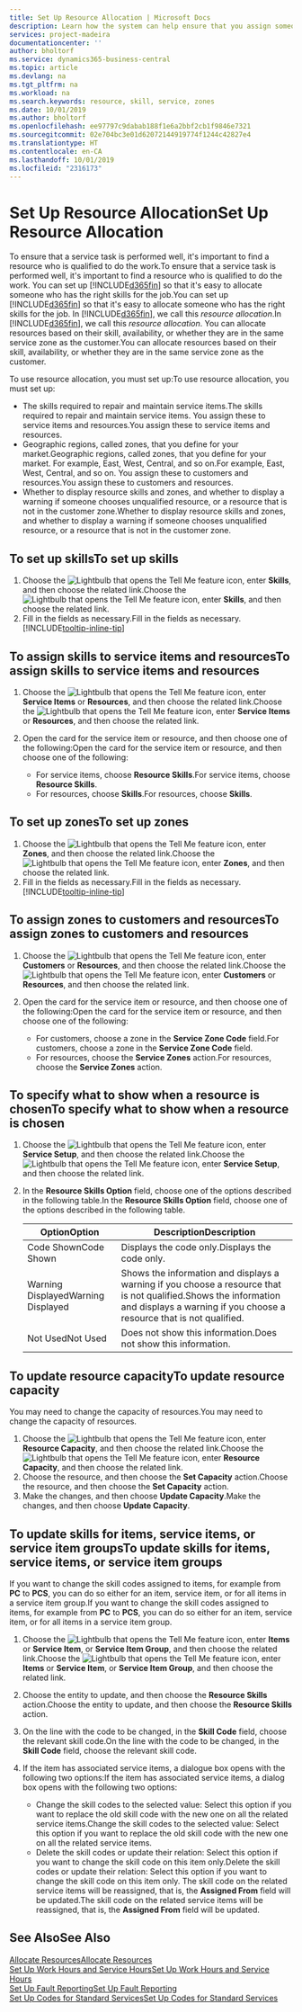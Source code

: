 ```yaml
---
title: Set Up Resource Allocation | Microsoft Docs
description: Learn how the system can help ensure that you assign someone who has the skills required to provide a service.
services: project-madeira
documentationcenter: ''
author: bholtorf
ms.service: dynamics365-business-central
ms.topic: article
ms.devlang: na
ms.tgt_pltfrm: na
ms.workload: na
ms.search.keywords: resource, skill, service, zones
ms.date: 10/01/2019
ms.author: bholtorf
ms.openlocfilehash: ee97797c9dabab188f1e6a2bbf2cb1f9846e7321
ms.sourcegitcommit: 02e704bc3e01d62072144919774f1244c42827e4
ms.translationtype: HT
ms.contentlocale: en-CA
ms.lasthandoff: 10/01/2019
ms.locfileid: "2316173"
---
```

# <a name="set-up-resource-allocation"></a><span data-ttu-id="cb398-103">Set Up Resource Allocation</span><span class="sxs-lookup"><span data-stu-id="cb398-103">Set Up Resource Allocation</span></span>
<span data-ttu-id="cb398-104">To ensure that a service task is performed well, it's important to find a resource who is qualified to do the work.</span><span class="sxs-lookup"><span data-stu-id="cb398-104">To ensure that a service task is performed well, it's important to find a resource who is qualified to do the work.</span></span> <span data-ttu-id="cb398-105">You can set up [!INCLUDE[d365fin](includes/d365fin_md.md)] so that it's easy to allocate someone who has the right skills for the job.</span><span class="sxs-lookup"><span data-stu-id="cb398-105">You can set up [!INCLUDE[d365fin](includes/d365fin_md.md)] so that it's easy to allocate someone who has the right skills for the job.</span></span> <span data-ttu-id="cb398-106">In [!INCLUDE[d365fin](includes/d365fin_md.md)], we call this _resource allocation_.</span><span class="sxs-lookup"><span data-stu-id="cb398-106">In [!INCLUDE[d365fin](includes/d365fin_md.md)], we call this _resource allocation_.</span></span> <span data-ttu-id="cb398-107">You can allocate resources based on their skill, availability, or whether they are in the same service zone as the customer.</span><span class="sxs-lookup"><span data-stu-id="cb398-107">You can allocate resources based on their skill, availability, or whether they are in the same service zone as the customer.</span></span> 

<span data-ttu-id="cb398-108">To use resource allocation, you must set up:</span><span class="sxs-lookup"><span data-stu-id="cb398-108">To use resource allocation, you must set up:</span></span>  
  
* <span data-ttu-id="cb398-109">The skills required to repair and maintain service items.</span><span class="sxs-lookup"><span data-stu-id="cb398-109">The skills required to repair and maintain service items.</span></span> <span data-ttu-id="cb398-110">You assign these to service items and resources.</span><span class="sxs-lookup"><span data-stu-id="cb398-110">You assign these to service items and resources.</span></span>  
* <span data-ttu-id="cb398-111">Geographic regions, called zones, that you define for your market.</span><span class="sxs-lookup"><span data-stu-id="cb398-111">Geographic regions, called zones, that you define for your market.</span></span> <span data-ttu-id="cb398-112">For example, East, West, Central, and so on.</span><span class="sxs-lookup"><span data-stu-id="cb398-112">For example, East, West, Central, and so on.</span></span> <span data-ttu-id="cb398-113">You assign these to customers and resources.</span><span class="sxs-lookup"><span data-stu-id="cb398-113">You assign these to customers and resources.</span></span>  
* <span data-ttu-id="cb398-114">Whether to display resource skills and zones, and whether to display a warning if someone chooses unqualified resource, or a resource that is not in the customer zone.</span><span class="sxs-lookup"><span data-stu-id="cb398-114">Whether to display resource skills and zones, and whether to display a warning if someone chooses unqualified resource, or a resource that is not in the customer zone.</span></span>  

## <a name="to-set-up-skills"></a><span data-ttu-id="cb398-115">To set up skills</span><span class="sxs-lookup"><span data-stu-id="cb398-115">To set up skills</span></span>
1. <span data-ttu-id="cb398-116">Choose the ![Lightbulb that opens the Tell Me feature](media/ui-search/search_small.png "Tell me what you want to do") icon, enter **Skills**, and then choose the related link.</span><span class="sxs-lookup"><span data-stu-id="cb398-116">Choose the ![Lightbulb that opens the Tell Me feature](media/ui-search/search_small.png "Tell me what you want to do") icon, enter **Skills**, and then choose the related link.</span></span>  
2. <span data-ttu-id="cb398-117">Fill in the fields as necessary.</span><span class="sxs-lookup"><span data-stu-id="cb398-117">Fill in the fields as necessary.</span></span> [!INCLUDE[tooltip-inline-tip](includes/tooltip-inline-tip_md.md)]  

## <a name="to-assign-skills-to-service-items-and-resources"></a><span data-ttu-id="cb398-118">To assign skills to service items and resources</span><span class="sxs-lookup"><span data-stu-id="cb398-118">To assign skills to service items and resources</span></span>
1. <span data-ttu-id="cb398-119">Choose the ![Lightbulb that opens the Tell Me feature](media/ui-search/search_small.png "Tell me what you want to do") icon, enter **Service Items** or **Resources**, and then choose the related link.</span><span class="sxs-lookup"><span data-stu-id="cb398-119">Choose the ![Lightbulb that opens the Tell Me feature](media/ui-search/search_small.png "Tell me what you want to do") icon, enter **Service Items** or **Resources**, and then choose the related link.</span></span>  
2. <span data-ttu-id="cb398-120">Open the card for the service item or resource, and then choose one of the following:</span><span class="sxs-lookup"><span data-stu-id="cb398-120">Open the card for the service item or resource, and then choose one of the following:</span></span>  
  
    * <span data-ttu-id="cb398-121">For service items, choose **Resource Skills**.</span><span class="sxs-lookup"><span data-stu-id="cb398-121">For service items, choose **Resource Skills**.</span></span>  
    * <span data-ttu-id="cb398-122">For resources, choose **Skills**.</span><span class="sxs-lookup"><span data-stu-id="cb398-122">For resources, choose **Skills**.</span></span>  

## <a name="to-set-up-zones"></a><span data-ttu-id="cb398-123">To set up zones</span><span class="sxs-lookup"><span data-stu-id="cb398-123">To set up zones</span></span>
1. <span data-ttu-id="cb398-124">Choose the ![Lightbulb that opens the Tell Me feature](media/ui-search/search_small.png "Tell me what you want to do") icon, enter **Zones**, and then choose the related link.</span><span class="sxs-lookup"><span data-stu-id="cb398-124">Choose the ![Lightbulb that opens the Tell Me feature](media/ui-search/search_small.png "Tell me what you want to do") icon, enter **Zones**, and then choose the related link.</span></span>  
2. <span data-ttu-id="cb398-125">Fill in the fields as necessary.</span><span class="sxs-lookup"><span data-stu-id="cb398-125">Fill in the fields as necessary.</span></span> [!INCLUDE[tooltip-inline-tip](includes/tooltip-inline-tip_md.md)]  

## <a name="to-assign-zones-to-customers-and-resources"></a><span data-ttu-id="cb398-126">To assign zones to customers and resources</span><span class="sxs-lookup"><span data-stu-id="cb398-126">To assign zones to customers and resources</span></span> 
1. <span data-ttu-id="cb398-127">Choose the ![Lightbulb that opens the Tell Me feature](media/ui-search/search_small.png "Tell me what you want to do") icon, enter **Customers** or **Resources**, and then choose the related link.</span><span class="sxs-lookup"><span data-stu-id="cb398-127">Choose the ![Lightbulb that opens the Tell Me feature](media/ui-search/search_small.png "Tell me what you want to do") icon, enter **Customers** or **Resources**, and then choose the related link.</span></span>  
2. <span data-ttu-id="cb398-128">Open the card for the service item or resource, and then choose one of the following:</span><span class="sxs-lookup"><span data-stu-id="cb398-128">Open the card for the service item or resource, and then choose one of the following:</span></span>  
  
    * <span data-ttu-id="cb398-129">For customers, choose a zone in the **Service Zone Code** field.</span><span class="sxs-lookup"><span data-stu-id="cb398-129">For customers, choose a zone in the **Service Zone Code** field.</span></span>  
    * <span data-ttu-id="cb398-130">For resources, choose the **Service Zones** action.</span><span class="sxs-lookup"><span data-stu-id="cb398-130">For resources, choose the **Service Zones** action.</span></span>  

## <a name="to-specify-what-to-show-when-a-resource-is-chosen"></a><span data-ttu-id="cb398-131">To specify what to show when a resource is chosen</span><span class="sxs-lookup"><span data-stu-id="cb398-131">To specify what to show when a resource is chosen</span></span>
1. <span data-ttu-id="cb398-132">Choose the ![Lightbulb that opens the Tell Me feature](media/ui-search/search_small.png "Tell me what you want to do") icon, enter **Service Setup**, and then choose the related link.</span><span class="sxs-lookup"><span data-stu-id="cb398-132">Choose the ![Lightbulb that opens the Tell Me feature](media/ui-search/search_small.png "Tell me what you want to do") icon, enter **Service Setup**, and then choose the related link.</span></span> 
2. <span data-ttu-id="cb398-133">In the **Resource Skills Option** field, choose one of the options described in the following table.</span><span class="sxs-lookup"><span data-stu-id="cb398-133">In the **Resource Skills Option** field, choose one of the options described in the following table.</span></span>  
  
    |<span data-ttu-id="cb398-134">**Option**</span><span class="sxs-lookup"><span data-stu-id="cb398-134">**Option**</span></span>|<span data-ttu-id="cb398-135">**Description**</span><span class="sxs-lookup"><span data-stu-id="cb398-135">**Description**</span></span>|  
    |------------|-------------|  
    |<span data-ttu-id="cb398-136">Code Shown</span><span class="sxs-lookup"><span data-stu-id="cb398-136">Code Shown</span></span> | <span data-ttu-id="cb398-137">Displays the code only.</span><span class="sxs-lookup"><span data-stu-id="cb398-137">Displays the code only.</span></span>|  
    |<span data-ttu-id="cb398-138">Warning Displayed</span><span class="sxs-lookup"><span data-stu-id="cb398-138">Warning Displayed</span></span> | <span data-ttu-id="cb398-139">Shows the information and displays a warning if you choose a resource that is not qualified.</span><span class="sxs-lookup"><span data-stu-id="cb398-139">Shows the information and displays a warning if you choose a resource that is not qualified.</span></span>|  
    |<span data-ttu-id="cb398-140">Not Used</span><span class="sxs-lookup"><span data-stu-id="cb398-140">Not Used</span></span> | <span data-ttu-id="cb398-141">Does not show this information.</span><span class="sxs-lookup"><span data-stu-id="cb398-141">Does not show this information.</span></span>|  

## <a name="to-update-resource-capacity"></a><span data-ttu-id="cb398-142">To update resource capacity</span><span class="sxs-lookup"><span data-stu-id="cb398-142">To update resource capacity</span></span>  
<span data-ttu-id="cb398-143">You may need to change the capacity of resources.</span><span class="sxs-lookup"><span data-stu-id="cb398-143">You may need to change the capacity of resources.</span></span>  
  
1. <span data-ttu-id="cb398-144">Choose the ![Lightbulb that opens the Tell Me feature](media/ui-search/search_small.png "Tell me what you want to do") icon, enter **Resource Capacity**, and then choose the related link.</span><span class="sxs-lookup"><span data-stu-id="cb398-144">Choose the ![Lightbulb that opens the Tell Me feature](media/ui-search/search_small.png "Tell me what you want to do") icon, enter **Resource Capacity**, and then choose the related link.</span></span>  
2. <span data-ttu-id="cb398-145">Choose the resource, and then choose the **Set Capacity** action.</span><span class="sxs-lookup"><span data-stu-id="cb398-145">Choose the resource, and then choose the **Set Capacity** action.</span></span>  
3. <span data-ttu-id="cb398-146">Make the changes, and then choose **Update Capacity**.</span><span class="sxs-lookup"><span data-stu-id="cb398-146">Make the changes, and then choose **Update Capacity**.</span></span>  

## <a name="to-update-skills-for-items-service-items-or-service-item-groups"></a><span data-ttu-id="cb398-147">To update skills for items, service items, or service item groups</span><span class="sxs-lookup"><span data-stu-id="cb398-147">To update skills for items, service items, or service item groups</span></span>
<span data-ttu-id="cb398-148">If you want to change the skill codes assigned to items, for example from **PC** to **PCS**, you can do so either for an item, service item, or for all items in a service item group.</span><span class="sxs-lookup"><span data-stu-id="cb398-148">If you want to change the skill codes assigned to items, for example from **PC** to **PCS**, you can do so either for an item, service item, or for all items in a service item group.</span></span>  
  
1. <span data-ttu-id="cb398-149">Choose the ![Lightbulb that opens the Tell Me feature](media/ui-search/search_small.png "Tell me what you want to do") icon, enter **Items** or **Service Item**, or **Service Item Group**, and then choose the related link.</span><span class="sxs-lookup"><span data-stu-id="cb398-149">Choose the ![Lightbulb that opens the Tell Me feature](media/ui-search/search_small.png "Tell me what you want to do") icon, enter **Items** or **Service Item**, or **Service Item Group**, and then choose the related link.</span></span>  
2. <span data-ttu-id="cb398-150">Choose the entity to update, and then choose the **Resource Skills** action.</span><span class="sxs-lookup"><span data-stu-id="cb398-150">Choose the entity to update, and then choose the **Resource Skills** action.</span></span>  
3. <span data-ttu-id="cb398-151">On the line with the code to be changed, in the **Skill Code** field, choose the relevant skill code.</span><span class="sxs-lookup"><span data-stu-id="cb398-151">On the line with the code to be changed, in the **Skill Code** field, choose the relevant skill code.</span></span>  
4.  <span data-ttu-id="cb398-152">If the item has associated service items, a dialogue box opens with the following two options:</span><span class="sxs-lookup"><span data-stu-id="cb398-152">If the item has associated service items, a dialog box opens with the following two options:</span></span>  
  
    * <span data-ttu-id="cb398-153">Change the skill codes to the selected value: Select this option if you want to replace the old skill code with the new one on all the related service items.</span><span class="sxs-lookup"><span data-stu-id="cb398-153">Change the skill codes to the selected value: Select this option if you want to replace the old skill code with the new one on all the related service items.</span></span>  
    * <span data-ttu-id="cb398-154">Delete the skill codes or update their relation: Select this option if you want to change the skill code on this item only.</span><span class="sxs-lookup"><span data-stu-id="cb398-154">Delete the skill codes or update their relation: Select this option if you want to change the skill code on this item only.</span></span> <span data-ttu-id="cb398-155">The skill code on the related service items will be reassigned, that is, the **Assigned From** field will be updated.</span><span class="sxs-lookup"><span data-stu-id="cb398-155">The skill code on the related service items will be reassigned, that is, the **Assigned From** field will be updated.</span></span>  
  
## <a name="see-also"></a><span data-ttu-id="cb398-156">See Also</span><span class="sxs-lookup"><span data-stu-id="cb398-156">See Also</span></span>
[<span data-ttu-id="cb398-157">Allocate Resources</span><span class="sxs-lookup"><span data-stu-id="cb398-157">Allocate Resources</span></span>](service-how-to-allocate-resources.md)  
[<span data-ttu-id="cb398-158">Set Up Work Hours and Service Hours</span><span class="sxs-lookup"><span data-stu-id="cb398-158">Set Up Work Hours and Service Hours</span></span>](service-how-setup-work-service-hours.md)  
[<span data-ttu-id="cb398-159">Set Up Fault Reporting</span><span class="sxs-lookup"><span data-stu-id="cb398-159">Set Up Fault Reporting</span></span>](service-how-setup-fault-reporting.md)  
[<span data-ttu-id="cb398-160">Set Up Codes for Standard Services</span><span class="sxs-lookup"><span data-stu-id="cb398-160">Set Up Codes for Standard Services</span></span>](service-how-setup-service-coding.md)  
 


